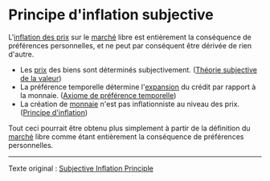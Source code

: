 Principe d'inflation subjective
===============================

L'[inflation des prix](https://fr.wikipedia.org/wiki/Inflation) sur le [marché](ch101-glossary.md#marché) libre est entièrement la conséquence de préférences personnelles, et ne peut par conséquent être dérivée de rien d'autre.

* Les [prix](ch101-glossary.md#prix) des biens sont déterminés subjectivement. ([Théorie subjective de la valeur](https://fr.wikipedia.org/wiki/Conception_subjective_de_la_valeur))
* La préférence temporelle détermine l'[expansion](ch046-credit-expansion-fallacy.md) du crédit par rapport à la monnaie. ([Axiome de préférence temporelle](ch085-time-preference-fallacy.md))
* La création de [monnaie](ch005-money-taxonomy.md) n'est pas inflationniste au niveau des prix. ([Principe d'inflation](ch013-inflation-principle.md))

Tout ceci pourrait être obtenu plus simplement à partir de la définition du [marché](ch101-glossary.md#marché) libre comme étant entièrement la conséquence de préférences personnelles.

---

Texte original : [Subjective Inflation Principle](https://github.com/libbitcoin/libbitcoin-system/wiki/Subjective-Inflation-Principle)